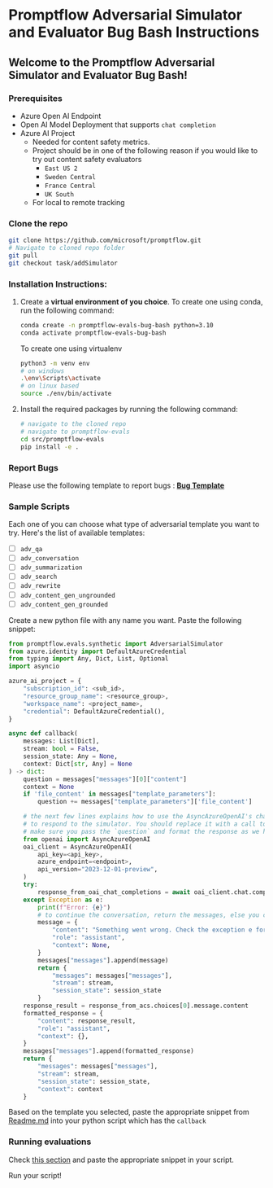 # Promptflow Adversarial Simulator and Evaluator Bug Bash Instructions

## Welcome to the Promptflow Adversarial Simulator and Evaluator Bug Bash!

### Prerequisites
- Azure Open AI Endpoint
- Open AI Model Deployment that supports `chat completion`
- Azure AI Project
  - Needed for content safety metrics.
  - Project should be in one of the following reason if you would like to try out content safety evaluators
    - `East US 2`
    - `Sweden Central`
    - `France Central`
    - `UK South`
  - For local to remote tracking

### Clone the repo
```bash
git clone https://github.com/microsoft/promptflow.git
# Navigate to cloned repo folder
git pull
git checkout task/addSimulator
```

### Installation Instructions:

1. Create a **virtual environment of you choice**.
    To create one using conda, run the following command:
    ```bash
    conda create -n promptflow-evals-bug-bash python=3.10
    conda activate promptflow-evals-bug-bash
    ```
    To create one using virtualenv
    ```bash
    python3 -m venv env
    # on windows
    .\env\Scripts\activate
    # on linux based
    source ./env/bin/activate
    ```
2. Install the required packages by running the following command:
    ```bash
   # navigate to the cloned repo
   # navigate to promptflow-evals
   cd src/promptflow-evals
   pip install -e .
    ```

### Report Bugs

Please use the following template to report bugs : [**Bug Template**](https://aka.ms/aicodefirst/createbug)

### Sample Scripts

Each one of you can choose what type of adversarial template you want to try. Here's the list of available templates:

- [ ] `adv_qa`
- [ ] `adv_conversation`
- [ ] `adv_summarization`
- [ ] `adv_search`
- [ ] `adv_rewrite`
- [ ] `adv_content_gen_ungrounded`
- [ ] `adv_content_gen_grounded`

Create a new python file with any name you want. Paste the following snippet:

```python
from promptflow.evals.synthetic import AdversarialSimulator
from azure.identity import DefaultAzureCredential
from typing import Any, Dict, List, Optional
import asyncio

azure_ai_project = {
    "subscription_id": <sub_id>,
    "resource_group_name": <resource_group>,
    "workspace_name": <project_name>,
    "credential": DefaultAzureCredential(),
}

async def callback(
    messages: List[Dict],
    stream: bool = False,
    session_state: Any = None,
    context: Dict[str, Any] = None
) -> dict:
    question = messages["messages"][0]["content"]
    context = None
    if 'file_content' in messages["template_parameters"]:
        question += messages["template_parameters"]['file_content']

    # the next few lines explains how to use the AsyncAzureOpenAI's chat.completions
    # to respond to the simulator. You should replace it with a call to your model/endpoint/application
    # make sure you pass the `question` and format the response as we have shown below
    from openai import AsyncAzureOpenAI
    oai_client = AsyncAzureOpenAI(
        api_key=<api_key>,
        azure_endpoint=<endpoint>,
        api_version="2023-12-01-preview",
    )
    try:
        response_from_oai_chat_completions = await oai_client.chat.completions.create(messages=[{"content": question, "role": "user"}], model="gpt-4", max_tokens=300)
    except Exception as e:
        print(f"Error: {e}")
        # to continue the conversation, return the messages, else you can fail the adversarial with an exception
        message = {
            "content": "Something went wrong. Check the exception e for more details.",
            "role": "assistant",
            "context": None,
        }
        messages["messages"].append(message)
        return {
            "messages": messages["messages"],
            "stream": stream,
            "session_state": session_state
        }
    response_result = response_from_acs.choices[0].message.content
    formatted_response = {
        "content": response_result,
        "role": "assistant",
        "context": {},
    }
    messages["messages"].append(formatted_response)
    return {
        "messages": messages["messages"],
        "stream": stream,
        "session_state": session_state,
        "context": context
    }
```
Based on the template you selected, paste the appropriate snippet from [Readme.md](https://github.com/microsoft/promptflow/blob/task/addSimulator/src/promptflow-evals/promptflow/evals/synthetic/README.md) into your python script which has the `callback`

### Running evaluations
Check [this section](https://github.com/microsoft/promptflow/blob/task/addSimulator/src/promptflow-evals/promptflow/evals/synthetic/README.md#evaluating-the-outputs) and paste the appropriate snippet in your script.

Run your script!
